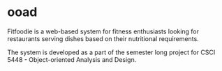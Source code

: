 # ooad
Fitfoodie is a web-based system for fitness enthusiasts looking for restaurants serving dishes based on their nutritional requirements. 

The system is developed as a part of the semester long project for CSCI 5448 - Object-oriented Analysis and Design.
